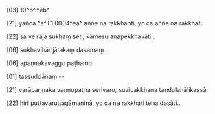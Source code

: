 [03] 10^b^.^eb^

[21] yañca ^a^T1.0004^ea^ aññe na rakkhanti, yo ca aññe na rakkhati.

[22] sa ve rāja sukhaṃ seti, kāmesu anapekkhavāti..

[06] sukhavihārijātakaṃ dasamaṃ.

[06] apaṇṇakavaggo paṭhamo.

[01] tassuddānaṃ --

[21] varāpaṇṇaka vaṇṇupatha serivaro, suvicakkhaṇa  taṇḍulanāḷikassā.

[22] hiri puttavaruttagāmaṇinā, yo ca na rakkhati tena  dasāti..
